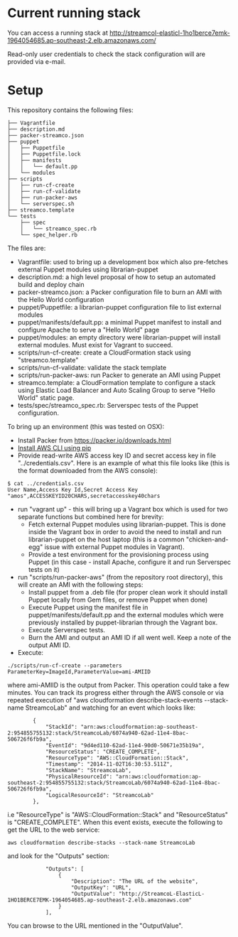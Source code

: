 # Current running stack
You can access a running stack at http://streamcol-elasticl-1ho1berce7emk-1964054685.ap-southeast-2.elb.amazonaws.com/

Read-only user credentials to check the stack configuration will are provided via e-mail.

# Setup

This repository contains the following files:
```
├── Vagrantfile
├── description.md
├── packer-streamco.json
├── puppet
│   ├── Puppetfile
│   ├── Puppetfile.lock
│   ├── manifests
│   │   └── default.pp
│   └── modules
├── scripts
│   ├── run-cf-create
│   ├── run-cf-validate
│   ├── run-packer-aws
│   └── serverspec.sh
├── streamco.template
└── tests
    ├── spec
    │   └── streamco_spec.rb
    └── spec_helper.rb
```
The files are:

* Vagrantfile: used to bring up a development box which also pre-fetches external Puppet modules using librarian-puppet
* description.md: a high level proposal of how to setup an automated build and deploy chain
* packer-streamco.json: a Packer configuration file to burn an AMI with the Hello World configuration
* puppet/Puppetfile: a librarian-puppet configuration file to list external modules
* puppet/manifests/default.pp: a minimal Puppet manifest to install and configure Apache to serve a "Hello World" page
* puppet/modules: an empty directory were librarian-puppet will install external modules. Must exist for Vagrant to succeed.
* scripts/run-cf-create: create a CloudFormation stack using "streamco.template"
* scripts/run-cf-validate: validate the stack template
* scripts/run-packer-aws: run Packer to generate an AMI using Puppet
* streamco.template: a CloudFormation template to configure a stack using Elastic Load Balancer and Auto Scaling Group to serve "Hello World" static page.
* tests/spec/streamco_spec.rb: Serverspec tests of the Puppet configuration.

To bring up an environment (this was tested on OSX):

* Install Packer from https://packer.io/downloads.html
* [Install AWS CLI using pip](http://docs.aws.amazon.com/cli/latest/userguide/installing.html#install-with-pip)
* Provide read-write AWS access key ID and secret access key in file "../credentials.csv". Here is an example of what this file looks like (this is the format downloaded from the AWS console):
```
$ cat ../credentials.csv
User Name,Access Key Id,Secret Access Key
"amos",ACCESSKEYID20CHARS,secretaccesskey40chars
```
* run "vagrant up" - this will bring up a Vagrant box which is used for two separate functions but combined here for brevity:
    * Fetch external Puppet modules using librarian-puppet. This is done inside the Vagrant box in order to avoid the need to install and run librarian-puppet on the host laptop (this is a common "chicken-and-egg" issue with external Puppet modules in Vagrant).
    * Provide a test environment for the provisioning process using Puppet (in this case - install Apache, configure it and run Serverspec tests on it)
* run "scripts/run-packer-aws" (from the repository root directory), this will create an AMI with the following steps:
    * Install puppet from a .deb file (for proper clean work it should install Puppet locally from Gem files, or remove Puppet when done)
    * Execute Puppet using the manifest file in puppet/manifests/default.pp and the external modules which were previously installed by puppet-librarian through the Vagrant box.
    * Execute Serverspec tests.
    * Burn the AMI and output an AMI ID if all went well. Keep a note of the output AMI ID.
* Execute:
```
./scripts/run-cf-create --parameters ParameterKey=ImageId,ParameterValue=ami-AMIID
```
where ami-AMIID is the output from Packer.
This operation could take a few minutes. You can track its progress either through the AWS console or via repeated execution of "aws cloudformation describe-stack-events --stack-name StreamcoLab" and watching for an event which looks like:
```
        {
            "StackId": "arn:aws:cloudformation:ap-southeast-2:954855755132:stack/StreamcoLab/6074a940-62ad-11e4-8bac-506726f6fb9a",
            "EventId": "9d4ed110-62ad-11e4-90d0-50671e35b19a",
            "ResourceStatus": "CREATE_COMPLETE",
            "ResourceType": "AWS::CloudFormation::Stack",
            "Timestamp": "2014-11-02T16:30:53.511Z",
            "StackName": "StreamcoLab",
            "PhysicalResourceId": "arn:aws:cloudformation:ap-southeast-2:954855755132:stack/StreamcoLab/6074a940-62ad-11e4-8bac-506726f6fb9a",
            "LogicalResourceId": "StreamcoLab"
        },
```
i.e "ResourceType" is "AWS::CloudFormation::Stack" and "ResourceStatus" is "CREATE_COMPLETE".
When this event exists, execute the following to get the URL to the web service:
```
aws cloudformation describe-stacks --stack-name StreamcoLab
```
and look for the "Outputs" section:
```
            "Outputs": [
                {
                    "Description": "The URL of the website",
                    "OutputKey": "URL",
                    "OutputValue": "http://StreamcoL-ElasticL-1HO1BERCE7EMK-1964054685.ap-southeast-2.elb.amazonaws.com"
                }
            ],
```
You can browse to the URL mentioned in the "OutputValue".
